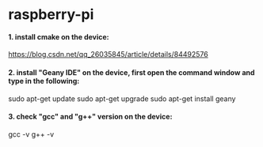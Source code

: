 # raspberry-pi
#### 1. install cmake on the device:
https://blog.csdn.net/qq_26035845/article/details/84492576

#### 2. install "Geany IDE" on the device, first open the command window and type in the following:
sudo apt-get update
sudo apt-get upgrade
sudo apt-get install geany

#### 3. check "gcc" and "g++" version on the device:
gcc -v
g++ -v
